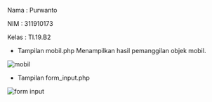 Nama : Purwanto

NIM : 311910173

Kelas : TI.19.B2

- Tampilan mobil.php
Menampilkan hasil pemanggilan objek mobil.

![mobil](https://user-images.githubusercontent.com/50513551/121036827-2c4ce680-c7d9-11eb-868f-e2d264f95890.png)

- Tampilan form_input.php

![form input](https://user-images.githubusercontent.com/50513551/121036835-2eaf4080-c7d9-11eb-8dc4-3b5ef49642c5.png)

